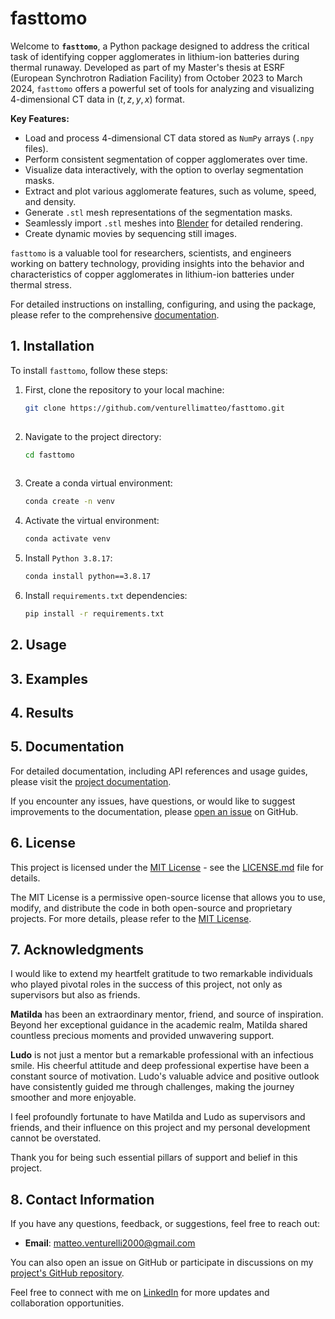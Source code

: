 # fasttomo
<!-- Start with a clear and concise title that reflects the purpose of your project. Follow it with a brief description that outlines what your pipeline does. -->

Welcome to **`fasttomo`**, a Python package designed to address the critical task of identifying copper agglomerates in lithium-ion batteries during thermal runaway. Developed as part of my Master's thesis at ESRF (European Synchrotron Radiation Facility) from October 2023 to March 2024, `fasttomo` offers a powerful set of tools for analyzing and visualizing 4-dimensional CT data in $(t, z, y, x)$ format.

**Key Features:**

- Load and process 4-dimensional CT data stored as `NumPy` arrays (`.npy` files).
- Perform consistent segmentation of copper agglomerates over time.
- Visualize data interactively, with the option to overlay segmentation masks.
- Extract and plot various agglomerate features, such as volume, speed, and density.
- Generate `.stl` mesh representations of the segmentation masks.
- Seamlessly import `.stl` meshes into [Blender](https://www.blender.org) for detailed rendering.
- Create dynamic movies by sequencing still images.

`fasttomo` is a valuable tool for researchers, scientists, and engineers working on battery technology, providing insights into the behavior and characteristics of copper agglomerates in lithium-ion batteries under thermal stress.

For detailed instructions on installing, configuring, and using the package, please refer to the comprehensive [documentation](https://fasttomo.readthedocs.io).

## 1. Installation
<!-- Provide detailed instructions on how to install your pipeline. Include any dependencies and system requirements. You might also want to include installation commands for easy setup. -->
To install `fasttomo`, follow these steps:

1. First, clone the repository to your local machine:

   ```bash
   git clone https://github.com/venturellimatteo/fasttomo.git
  
2. Navigate to the project directory:

   ```bash
   cd fasttomo
  
3. Create a conda virtual environment:

   ```bash
   conda create -n venv

4. Activate the virtual environment:

   ```bash
   conda activate venv

5. Install `Python 3.8.17`:

   ```bash
   conda install python==3.8.17

6. Install `requirements.txt` dependencies:

   ```bash
   pip install -r requirements.txt
   ```

## 2. Usage
<!-- Clearly explain how to use your pipeline. Include examples and command-line syntax if applicable. If there are configuration files, provide information on how to customize them. -->

## 3. Examples
<!-- Include examples of how to use your pipeline with sample inputs. This helps users understand the expected input format and see the output. -->

## 4. Results
<!-- If your pipeline produces visual results, consider including sample outputs or screenshots to showcase the expected outcomes. -->

## 5. Documentation
<!-- If you have detailed documentation beyond the README, provide links to it. This could include API documentation, user guides, or tutorials. -->
For detailed documentation, including API references and usage guides, please visit the [project documentation](https://fasttomo.readthedocs.io).

If you encounter any issues, have questions, or would like to suggest improvements to the documentation, please [open an issue](https://github.com/venturellimatteo/fasttomo/issues) on GitHub.

## 6. License
<!-- Specify the license under which your project is released. This is important for users who want to understand how they can use, modify, and distribute your code. -->

This project is licensed under the [MIT License](LICENSE.md) - see the [LICENSE.md](LICENSE.md) file for details.

The MIT License is a permissive open-source license that allows you to use, modify, and distribute the code in both open-source and proprietary projects. For more details, please refer to the [MIT License](https://opensource.org/licenses/MIT).

## 7. Acknowledgments
<!-- Give credit to any external libraries, tools, or resources that you used in your project. This is a good practice to show appreciation for the work of others. -->

I would like to extend my heartfelt gratitude to two remarkable individuals who played pivotal roles in the success of this project, not only as supervisors but also as friends.

**Matilda** has been an extraordinary mentor, friend, and source of inspiration. Beyond her exceptional guidance in the academic realm, Matilda shared countless precious moments and provided unwavering support.

**Ludo** is not just a mentor but a remarkable professional with an infectious smile. His cheerful attitude and deep professional expertise have been a constant source of motivation. Ludo's valuable advice and positive outlook have consistently guided me through challenges, making the journey smoother and more enjoyable.

I feel profoundly fortunate to have Matilda and Ludo as supervisors and friends, and their influence on this project and my personal development cannot be overstated.

Thank you for being such essential pillars of support and belief in this project.

## 8. Contact Information
<!-- Provide a way for users to contact you if they have questions, feedback, or want to collaborate. This could be an email address, a link to your personal website, or a discussion forum. -->
If you have any questions, feedback, or suggestions, feel free to reach out:

- **Email**: <matteo.venturelli2000@gmail.com>

You can also open an issue on GitHub or participate in discussions on my [project's GitHub repository](https://github.com/VenturelliMatteo/MasterThesis).

Feel free to connect with me on [LinkedIn](https://www.linkedin.com/in/matteo-venturelli/) for more updates and collaboration opportunities.
